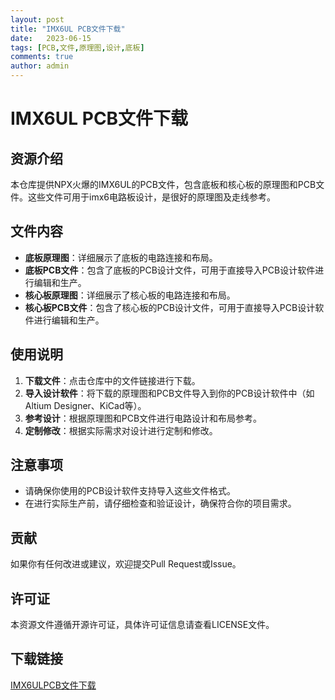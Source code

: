 ```yaml
---
layout: post
title: "IMX6UL PCB文件下载"
date:   2023-06-15
tags: [PCB,文件,原理图,设计,底板]
comments: true
author: admin
---
```

# IMX6UL PCB文件下载

## 资源介绍

本仓库提供NPX火爆的IMX6UL的PCB文件，包含底板和核心板的原理图和PCB文件。这些文件可用于imx6电路板设计，是很好的原理图及走线参考。

## 文件内容

- **底板原理图**：详细展示了底板的电路连接和布局。
- **底板PCB文件**：包含了底板的PCB设计文件，可用于直接导入PCB设计软件进行编辑和生产。
- **核心板原理图**：详细展示了核心板的电路连接和布局。
- **核心板PCB文件**：包含了核心板的PCB设计文件，可用于直接导入PCB设计软件进行编辑和生产。

## 使用说明

1. **下载文件**：点击仓库中的文件链接进行下载。
2. **导入设计软件**：将下载的原理图和PCB文件导入到你的PCB设计软件中（如Altium Designer、KiCad等）。
3. **参考设计**：根据原理图和PCB文件进行电路设计和布局参考。
4. **定制修改**：根据实际需求对设计进行定制和修改。

## 注意事项

- 请确保你使用的PCB设计软件支持导入这些文件格式。
- 在进行实际生产前，请仔细检查和验证设计，确保符合你的项目需求。

## 贡献

如果你有任何改进或建议，欢迎提交Pull Request或Issue。

## 许可证

本资源文件遵循开源许可证，具体许可证信息请查看LICENSE文件。

## 下载链接

[IMX6ULPCB文件下载](https://pan.quark.cn/s/4c1874f1ba36)